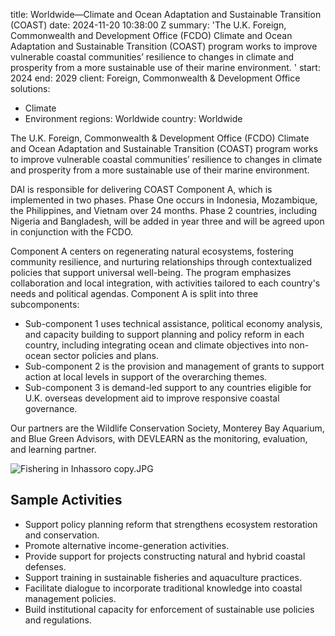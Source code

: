 
title: Worldwide—Climate and Ocean Adaptation and Sustainable Transition (COAST)
date: 2024-11-20 10:38:00 Z
summary: 'The U.K. Foreign, Commonwealth and Development Office (FCDO) Climate and
  Ocean Adaptation and Sustainable Transition (COAST) program works to improve vulnerable
  coastal communities’ resilience to changes in climate and prosperity from a more
  sustainable use of their marine environment. '
start: 2024
end: 2029
client: Foreign, Commonwealth & Development Office
solutions:
- Climate
- Environment
regions: Worldwide
country: Worldwide


The U.K. Foreign, Commonwealth & Development Office (FCDO) Climate and Ocean Adaptation and Sustainable Transition (COAST) program works to improve vulnerable coastal communities’ resilience to changes in climate and prosperity from a more sustainable use of their marine environment.

DAI is responsible for delivering COAST Component A, which is implemented in two phases. Phase One occurs in Indonesia, Mozambique, the Philippines, and Vietnam over 24 months. Phase 2 countries, including Nigeria and Bangladesh, will be added in year three and will be agreed upon in conjunction with the FCDO.

Component A centers on regenerating natural ecosystems, fostering community resilience, and nurturing relationships through contextualized policies that support universal well-being. The program emphasizes collaboration and local integration, with activities tailored to each country's needs and political agendas. Component A is split into three subcomponents:

* Sub-component 1 uses technical assistance, political economy analysis, and capacity building to support planning and policy reform in each country, including integrating ocean and climate objectives into non-ocean sector policies and plans.
* Sub-component 2 is the provision and management of grants to support action at local levels in support of the overarching themes.
* Sub-component 3 is demand-led support to any countries eligible for U.K. overseas development aid to improve responsive coastal governance.

Our partners are the Wildlife Conservation Society, Monterey Bay Aquarium, and Blue Green Advisors, with DEVLEARN as the monitoring, evaluation, and learning partner.

![Fishering in Inhassoro copy.JPG](/uploads/Fishering%20in%20Inhassoro%20copy.JPG)

## Sample Activities

* Support policy planning reform that strengthens ecosystem restoration and conservation.
* Promote alternative income-generation activities.
* Provide support for projects constructing natural and hybrid coastal defenses.
* Support training in sustainable fisheries and aquaculture practices.
* Facilitate dialogue to incorporate traditional knowledge into coastal management policies.
* Build institutional capacity for enforcement of sustainable use policies and regulations.
